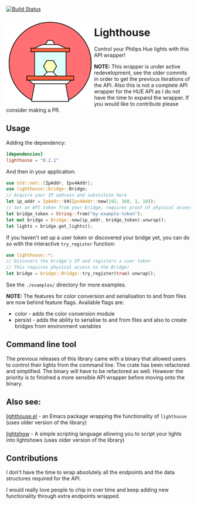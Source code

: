 [![Build Status](https://travis-ci.com/finnkauski/lighthouse.svg?branch=main)](https://travis-ci.com/finnkauski/lighthouse)

<p align="left"><img align="left" src="meta/logo.png" width="240px"></p>

# Lighthouse

Control your Philips Hue lights with this API wrapper!



**NOTE:**
This wrapper is under active redevelopment, see the older commits in order to get
the previous iterations of the API. Also this is not a complete API wrapper for the HUE API as I do not have the time to expand the wrapper. If you would like to contribute please consider making a PR.

## Usage

Adding the dependency:

```toml
[dependencies]
lighthouse = "0.2.1"
```

And then in your application:

```rust
use std::net::{IpAddr, Ipv4Addr};
use lighthouse::bridge::Bridge;
// Acquire your IP address and substitute here
let ip_addr = IpAddr::V4(Ipv4Addr::new(192, 168, 1, 10));
// Get an API token from your bridge, requires proof of physical access
let bridge_token = String::from("my-example-token");
let mut bridge = Bridge::new(ip_addr, bridge_token).unwrap();
let lights = bridge.get_lights();
```

If you haven't set up a user token or discovered your bridge yet, you can do so with the interactive `try_register` function:

```rust
use lighthouse::*;
// Discovers the bridge's IP and registers a user token
// This requires physical access to the Bridge!
let bridge = bridge::Bridge::try_register(true).unwrap();
```

See the `./examples/` directory for more examples.

**NOTE:**
The features for color conversion and serialisation to and from files are now behind
feature flags. Available flags are:

- color - adds the color conversion module
- persist - adds the ability to serialise to and from files and also to create bridges from environment variables

## Command line tool

The previous releases of this library came with a binary that allowed users to control their lights from the command line.
The crate has been refactored and simplified. The binary will have to be refactored as well. However the priority is to
finished a more sensible API wrapper before moving onto the binary.

## Also see:

[lighthouse.el](https://github.com/finnkauski/lighthouse.el) - an Emacs package
wrapping the functionality of `lighthouse` (uses older version of the library)

[lightshow](https://github.com/finnkauski/lightshow) - A simple scripting language
allowing you to script your lights into lightshows (uses older version of the library)

## Contributions

I don't have the time to wrap absolutely all the endpoints and the data structures required for the API.

I would really love people to chip in over time and keep adding new functionality through extra endpoints wrapped.
